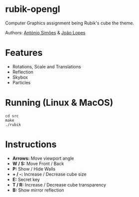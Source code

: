 # rubik-opengl

Computer Graphics assignment being Rubik's cube the theme.

Authors: [António Simões](https://github.com/amsimoes) & [João Lopes](https://github.com/jllopes)

# Features

* Rotations, Scale and Translations
* Reflection
* Skybox
* Particles

# Running (Linux & MacOS)

```
cd src
make
./rubik
```

# Instructions

* **Arrows:** Move viewport angle
* **W / S:** Move Front / Back
* **P:** Show / Hide Walls
* **\+ / \-:** Increase / Decrease cube size
* **E:** Secret key
* **T / R:** Increase / Decrease cube transparency
* **B:** Show mirror reflection

